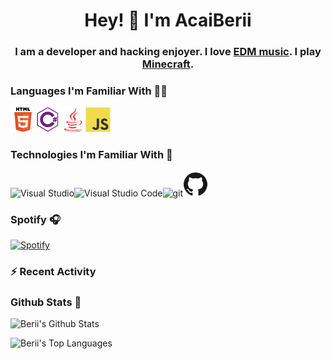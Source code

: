 <!-- Title -->
<h1 align="center">Hey! 👋 I'm AcaiBerii</h1>
<h3 align="center">I am a developer and hacking enjoyer. I love <a href="https://open.spotify.com/genre/edm_dance-page">EDM music</a>. I play <a href="https://www.minecraft.net/">Minecraft</a>.</h3>

### Languages I'm Familiar With 👨‍💻
<img src="https://raw.githubusercontent.com/devicons/devicon/master/icons/html5/html5-original-wordmark.svg" alt="html5" width="40" height="40"/><img src="https://raw.githubusercontent.com/devicons/devicon/master/icons/csharp/csharp-line.svg" alt="cs" width="40" height="40"/><img src="https://raw.githubusercontent.com/devicons/devicon/master/icons/java/java-plain.svg" alt="cs" width="40" height="40"/><img src="https://raw.githubusercontent.com/devicons/devicon/master/icons/javascript/javascript-original.svg" alt="javascript" width="40" height="40"/>

### Technologies I'm Familiar With 🔧
<img src="https://seeklogo.com/images/V/visual-studio-logo-14F95CF819-seeklogo.com.png" alt="Visual Studio" width="40" height="40"/><img src="https://upload.wikimedia.org/wikipedia/commons/thumb/9/9a/Visual_Studio_Code_1.35_icon.svg/1024px-Visual_Studio_Code_1.35_icon.svg.png" alt="Visual Studio Code" width="40" height="40"/><img src="https://www.vectorlogo.zone/logos/git-scm/git-scm-icon.svg" alt="git" width="40" height="40"/><img src="https://raw.githubusercontent.com/devicons/devicon/master/icons/github/github-original.svg" alt="github" width="40" height="40"/>

### Spotify 🎧
[![Spotify](https://novatorem-b1zrxxjw6.vercel.app/api/spotify)]()

### :zap: Recent Activity
<!--START_SECTION:activity-->
<!--END_SECTION:activity-->

### Github Stats 📄
![Berii's Github Stats](https://github-readme-stats.vercel.app/api?username=AcaiBerii&theme=vue&count_private=true&show_icons=true)

![Berii's Top Languages](https://github-readme-stats.vercel.app/api/top-langs/?username=AcaiBerii&layout=compact&theme=vue)
